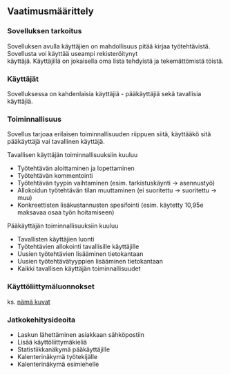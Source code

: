 ## Vaatimusmäärittely

### Sovelluksen tarkoitus

Sovelluksen avulla käyttäjien on mahdollisuus pitää kirjaa työtehtävistä. Sovellusta voi käyttää useampi rekisteröitynyt  
käyttäjä. Käyttäjillä on jokaisella oma lista tehdyistä ja tekemättömistä töistä. 

### Käyttäjät

Sovelluksessa on kahdenlaisia käyttäjiä - pääkäyttäjiä sekä tavallisia käyttäjiä. 

### Toiminnallisuus

Sovellus tarjoaa erilaisen toiminnallisuuden riippuen siitä, käyttääkö sitä pääkäyttäjä vai tavallinen käyttäjä.  

Tavallisen käyttäjän toiminnallisuuksiin kuuluu
* Työtehtävän aloittaminen ja lopettaminen
* Työtehtävän kommentointi
* Työtehtävän tyypin vaihtaminen (esim. tarkistuskäynti &rarr; asennustyö)
* Allokoidun työtehtävän tilan muuttaminen (ei suoritettu &rarr; suoritettu &rarr; muu)
* Konkreettisten lisäkustannusten spesifointi (esim. käytetty 10,95e maksavaa osaa työn hoitamiseen)

Pääkäyttäjän toiminnallisuuksiin kuuluu
* Tavallisten käyttäjien luonti
* Työtehtävien allokointi tavallisille käyttäjille
* Uusien työtehtävien lisääminen tietokantaan
* Uusien työtehtävätyyppien lisääminen tietokantaan
* Kaikki tavallisen käyttäjän toiminnallisuudet

### Käyttöliittymäluonnokset 

ks. [nämä kuvat](https://github.com/jojuparp/workman/tree/master/dokumentaatio/kuvat/kayttoliittyma-luonnostelma)

### Jatkokehitysideoita

* Laskun lähettäminen asiakkaan sähköpostiin
* Lisää käyttöliittymäkieliä
* Statistiikkanäkymä pääkäyttäjille
* Kalenterinäkymä työtekijälle
* Kalenterinäkymä esimiehelle
